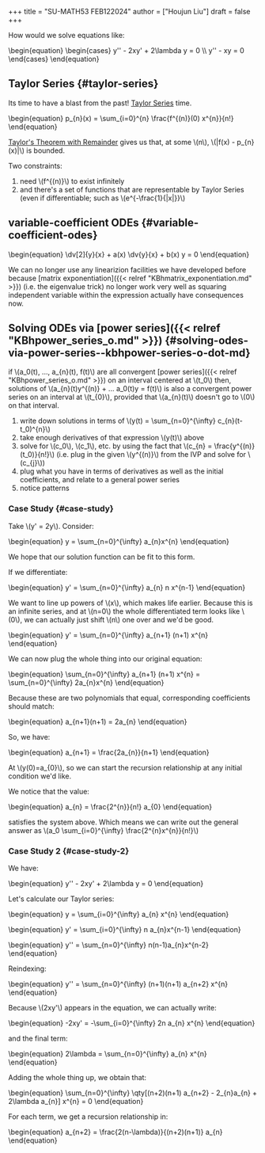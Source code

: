 +++
title = "SU-MATH53 FEB122024"
author = ["Houjun Liu"]
draft = false
+++

How would we solve equations like:

\begin{equation}
\begin{cases}
y'' - 2xy' + 2\lambda y = 0 \\\\
y'' - xy = 0
\end{cases}
\end{equation}


## Taylor Series {#taylor-series}

Its time to have a blast from the past! [Taylor Series](#taylor-series) time.

\begin{equation}
p\_{n}(x) = \sum\_{i=0}^{n} \frac{f^{(n)}(0) x^{n}}{n!}
\end{equation}

[Taylor's Theorem with Remainder](#taylor-series) gives us that, at some \\(n\\), \\(|f(x) - p\_{n}(x)|\\) is bounded.

Two constraints:

1.  need \\(f^{(n)}\\) to exist infinitely
2.  and there's a set of functions that are representable by Taylor Series (even if differentiable; such as \\(e^{-\frac{1}{|x|}}\\)


## variable-coefficient ODEs {#variable-coefficient-odes}

\begin{equation}
\dv[2]{y}{x} + a(x) \dv{y}{x} + b(x) y = 0
\end{equation}

We can no longer use any linearizion facilities we have developed before because [matrix exponentiation]({{< relref "KBhmatrix_exponentiation.md" >}}) (i.e. the eigenvalue trick) no longer work very well as squaring independent variable within the expression actually have consequences now.


## Solving ODEs via [power series]({{< relref "KBhpower_series_o.md" >}}) {#solving-odes-via-power-series--kbhpower-series-o-dot-md}

if \\(a\_0(t), ..., a\_{n}(t), f(t)\\) are all convergent [power series]({{< relref "KBhpower_series_o.md" >}}) on an interval centered at \\(t\_0\\) then, solutions of \\(a\_{n}(t)y^{(n)} + ... a\_0(t)y = f(t)\\) is also a convergent power series on an interval at \\(t\_{0}\\), provided that \\(a\_{n}(t)\\) doesn't go to \\(0\\) on that interval.

1.  write down solutions in terms of \\(y(t) = \sum\_{n=0}^{\infty} c\_{n}(t-t\_0)^{n}\\)
2.  take enough derivatives of that expression \\(y(t)\\) above
3.  solve for \\(c\_0\\), \\(c\_1\\), etc. by using the fact that \\(c\_{n} = \frac{y^{(n)}(t\_0)}{n!}\\) (i.e. plug in the given \\(y^{(n)}\\) from the IVP and solve for \\(c\_{j}\\))
4.  plug what you have in terms of derivatives as well as the initial coefficients, and relate to a general power series
5.  notice patterns


### Case Study {#case-study}

Take \\(y' = 2y\\). Consider:

\begin{equation}
y = \sum\_{n=0}^{\infty} a\_{n}x^{n}
\end{equation}

We hope that our solution function can be fit to this form.

If we differentiate:

\begin{equation}
y' = \sum\_{n=0}^{\infty} a\_{n} n x^{n-1}
\end{equation}

We want to line up powers of \\(x\\), which makes life earlier. Because this is an infinite series, and at \\(n=0\\) the whole differentiated term looks like \\(0\\), we can actually just shift \\(n\\) one over and we'd be good.

\begin{equation}
y' = \sum\_{n=0}^{\infty} a\_{n+1} (n+1) x^{n}
\end{equation}

We can now plug the whole thing into our original equation:

\begin{equation}
\sum\_{n=0}^{\infty} a\_{n+1} (n+1) x^{n} = \sum\_{n=0}^{\infty} 2a\_{n}x^{n}
\end{equation}

Because these are two polynomials that equal, corresponding coefficients should match:

\begin{equation}
a\_{n+1}(n+1) = 2a\_{n}
\end{equation}

So, we have:

\begin{equation}
a\_{n+1} = \frac{2a\_{n}}{n+1}
\end{equation}

At \\(y(0)=a\_{0}\\), so we can start the recursion relationship at any initial condition we'd like.

We notice that the value:

\begin{equation}
a\_{n} = \frac{2^{n}}{n!} a\_{0}
\end{equation}

satisfies the system above. Which means we can write out the general answer as \\(a\_0 \sum\_{i=0}^{\infty} \frac{2^{n}x^{n}}{n!}\\)


### Case Study 2 {#case-study-2}

We have:

\begin{equation}
y'' - 2xy' + 2\lambda y = 0
\end{equation}

Let's calculate our Taylor series:

\begin{equation}
y = \sum\_{i=0}^{\infty} a\_{n} x^{n}
\end{equation}

\begin{equation}
y' = \sum\_{i=0}^{\infty} n a\_{n}x^{n-1}
\end{equation}

\begin{equation}
y'' = \sum\_{n=0}^{\infty} n(n-1)a\_{n}x^{n-2}
\end{equation}

Reindexing:

\begin{equation}
y'' = \sum\_{n=0}^{\infty} (n+1)(n+1) a\_{n+2} x^{n}
\end{equation}

Because \\(2xy'\\) appears in the equation, we can actually write:

\begin{equation}
-2xy' = -\sum\_{i=0}^{\infty} 2n a\_{n} x^{n}
\end{equation}

and the final term:

\begin{equation}
2\lambda  = \sum\_{n=0}^{\infty} a\_{n} x^{n}
\end{equation}

Adding the whole thing up, we obtain that:

\begin{equation}
\sum\_{n=0}^{\infty} \qty[(n+2)(n+1) a\_{n+2} - 2\_{n}a\_{n} + 2\lambda a\_{n}] x^{n} = 0
\end{equation}

For each term, we get a recursion relationship in:

\begin{equation}
a\_{n+2} = \frac{2(n-\lambda)}{(n+2)(n+1)} a\_{n}
\end{equation}
